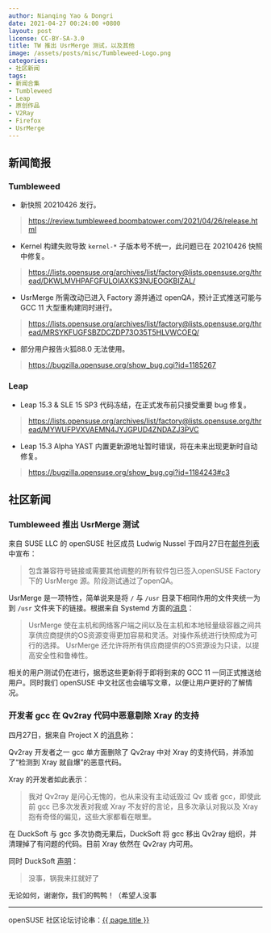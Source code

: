```yaml
---
author: Nianqing Yao & Dongri
date: 2021-04-27 00:24:00 +0800
layout: post
license: CC-BY-SA-3.0
title: TW 推出 UsrMerge 测试，以及其他
image: /assets/posts/misc/Tumbleweed-Logo.png
categories:
- 社区新闻
tags:
- 新闻合集
- Tumbleweed
- Leap
- 原创作品
- V2Ray
- Firefox
- UsrMerge
---
```


## 新闻简报

### Tumbleweed

* 新快照 20210426 发行。

> <https://review.tumbleweed.boombatower.com/2021/04/26/release.html>

* Kernel 构建失败导致 `kernel-*` 子版本号不统一，此问题已在 20210426 快照中修复。

> <https://lists.opensuse.org/archives/list/factory@lists.opensuse.org/thread/DKWLMVHPAFGFULOIAXKS3NUEOGKBIZAL/>

* UsrMerge 所需改动已进入 Factory 源并通过 openQA，预计正式推送可能与 GCC 11 大型重构建同时进行。

> <https://lists.opensuse.org/archives/list/factory@lists.opensuse.org/thread/MRSYKFUGFSBZDCZDP73O35T5HLVWCOEQ/> 

* 部分用户报告火狐88.0 无法使用。

> <https://bugzilla.opensuse.org/show_bug.cgi?id=1185267>

### Leap

* Leap 15.3 & SLE 15 SP3 代码冻结，在正式发布前只接受重要 bug 修复。

> <https://lists.opensuse.org/archives/list/factory@lists.opensuse.org/thread/MYWUFPVXVAEMN4JYJGPUD4ZNDAZJ3PVC>

* Leap 15.3 Alpha YAST 内置更新源地址暂时错误，将在未来出现更新时自动修复。

> <https://bugzilla.opensuse.org/show_bug.cgi?id=1184243#c3>


## 社区新闻


### Tumbleweed 推出 UsrMerge 测试

来自 SUSE LLC 的 openSUSE 社区成员 Ludwig Nussel 于四月27日在[邮件列表](https://lists.opensuse.org/archives/list/factory@lists.opensuse.org/thread/MRSYKFUGFSBZDCZDP73O35T5HLVWCOEQ/)中宣布：

> 包含兼容符号链接或需要其他调整的所有软件包已签入openSUSE Factory 下的 UsrMerge 源。阶段测试通过了openQA。

UsrMerge 是一项特性，简单说来是将 `/` 与 `/usr` 目录下相同作用的文件夹统一为到 `/usr` 文件夹下的链接。根据来自 Systemd 方面的[消息](https://www.freedesktop.org/wiki/Software/systemd/TheCaseForTheUsrMerge/)：

> UsrMerge 使在主机和网络客户端之间以及在主机和本地轻量级容器之间共享供应商提供的OS资源变得更加容易和灵活。对操作系统进行快照成为可行的选择。 UsrMerge 还允许将所有供应商提供的OS资源设为只读，以提高安全性和鲁棒性。

相关的用户测试仍在进行，据悉这些更新将于即将到来的 GCC 11 一同正式推送给用户。同时我们 openSUSE 中文社区也会编写文章，以便让用户更好的了解情况。

### 开发者 gcc 在 Qv2ray 代码中恶意剔除 Xray 的支持

四月27日，据来自 Project X 的[消息](https://t.me/projectXtls/33)称：

Qv2ray 开发者之一 gcc 单方面删除了 Qv2ray 中对 Xray 的支持代码，并添加了“检测到 Xray 就自爆”的恶意代码。

Xray 的开发者如此表示：

> 我对 Qv2ray 是问心无愧的，也从来没有主动诋毁过 Qv 或者 gcc，即使此前 gcc 已多次发表对我或 Xray 不友好的言论，且多次承认对我以及 Xray 抱有奇怪的偏见，这些大家都看在眼里。

在 DuckSoft 与 gcc 多次协商无果后，DuckSoft 将 gcc 移出 Qv2ray 组织，并清理掉了有问题的代码。目前 Xray 依然在 Qv2ray 内可用。

同时 DuckSoft [声明](https://t.me/opensuse_cn_offtopic/117068)：

> 没事，锅我来扛就好了

无论如何，谢谢你，我们的鸭鸭！（希望人没事

------

openSUSE 社区论坛讨论串：[{{ page.title }}](https://forum.suse.org.cn/t/topic/13815)






